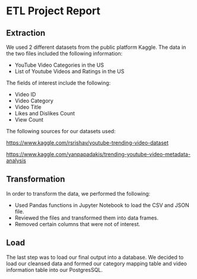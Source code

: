 # ETL Project Report
## Extraction
We used 2 different datasets from the public platform Kaggle. The data in the two files included the following information:

*	YouTube Video Categories in the US
*	List of Youtube Videos and Ratings in the US

The fields of interest include the following:

*	Video ID
*	Video Category
*	Video Title
*	Likes and Dislikes Count
*	View Count

The following sources for our datasets used:

https://www.kaggle.com/rsrishav/youtube-trending-video-dataset

https://www.kaggle.com/yanpapadakis/trending-youtube-video-metadata-analysis

## Transformation
In order to transform the data, we performed the following:

*	Used Pandas functions in Jupyter Notebook to load the CSV and JSON file.
*	Reviewed the files and transformed them into data frames.
*	Removed certain columns that were not of interest.

## Load
The last step was to load our final output into a database. We decided to load our cleansed data and formed our category mapping table and video information table into our PostgresSQL.

